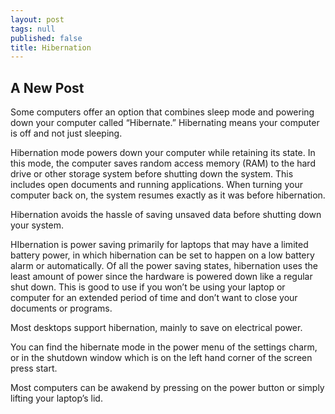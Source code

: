 ```yaml
---
layout: post
tags: null
published: false
title: Hibernation
---
```


## A New Post

Some computers offer an option that combines sleep mode and powering down your computer called “Hibernate.”  Hibernating means your computer is off and not just sleeping.

Hibernation mode powers down your computer while retaining its state.  In this mode, the computer saves  random access memory (RAM) to the hard drive or other storage system before shutting down the system.  This includes open documents and running applications.  When turning your computer back on, the system resumes exactly as it was before hibernation.

Hibernation avoids the hassle of saving unsaved data before shutting down your system.

HIbernation is power saving primarily for laptops that may have a limited battery power, in which hibernation can be set to happen on a low battery alarm or automatically.   Of all the power saving states, hibernation uses the least amount of power since the hardware is powered down like a regular shut down. This  is good to use if you won’t be using your laptop or computer for an extended period of time and don’t want to close your documents or programs.

Most desktops support hibernation, mainly to save on electrical power.

You can find the hibernate mode in the power menu of the settings charm, or in the shutdown window which is on the left hand corner of the screen press start.

Most computers can be awakend by pressing on the power button or simply lifting your laptop’s lid.